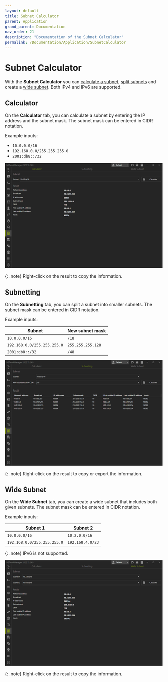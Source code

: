 ```yaml
---
layout: default
title: Subnet Calculator
parent: Application
grand_parent: Documentation
nav_order: 21
description: "Documentation of the Subnet Calculator"
permalink: /Documentation/Application/SubnetCalculator
---
```


# Subnet Calculator

With the **Subnet Calculator** you can [calculate a subnet](#calculator), [split subnets](#subnetting) and create a [wide subnet](#wide-subnet). Both IPv4 and IPv6 are supported.

## Calculator

On the **Calculator** tab, you can calculate a subnet by entering the IP address and the subnet mask. The subnet mask can be entered in CIDR notation.

Example inputs:

- `10.0.0.0/16`
- `192.168.0.0/255.255.255.0`
- `2001:db8::/32`

![SubnetCalculator_Calculator](20_SubnetCalculator_Calculator.png)

{: .note}
Right-click on the result to copy the information.

## Subnetting

On the **Subnetting** tab, you can split a subnet into smaller subnets. The subnet mask can be entered in CIDR notation.

Example inputs:

| Subnet                      | New subnet mask   |
| --------------------------- | ----------------- |
| `10.0.0.0/16`               | `/18`             |
| `192.168.0.0/255.255.255.0` | `255.255.255.128` |
| `2001:db8::/32`             | `/48`             |

![SubnetCalculator_Subnetting](20_SubnetCalculator_Subnetting.png)

{: .note}
Right-click on the result to copy or export the information.

## Wide Subnet

On the **Wide Subnet** tab, you can create a wide subnet that includes both given subnets. The subnet mask can be entered in CIDR notation.

Example inputs:

| Subnet 1                    | Subnet 2         |
| --------------------------- | ---------------- |
| `10.0.0.0/16`               | `10.2.0.0/16`    |
| `192.168.0.0/255.255.255.0` | `192.168.4.0/23` |

{: .note}
IPv6 is not supported.

![SubnetCalculator_WideSubnet](20_SubnetCalculator_WideSubnet.png)

{: .note}
Right-click on the result to copy the information.
